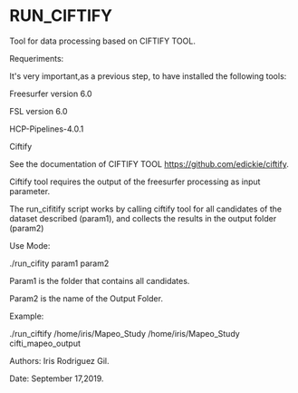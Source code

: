 <h1>RUN_CIFTIFY</h1>


Tool for data processing based on CIFTIFY TOOL.

Requeriments:


It's very important,as a previous step, to have installed the following tools:

Freesurfer version 6.0

FSL version 6.0

HCP-Pipelines-4.0.1

Ciftify

See the documentation of CIFTIFY TOOL https://github.com/edickie/ciftify.

Ciftify tool requires the output of the freesurfer processing as input parameter.


The run_cifitify script works by calling ciftify tool for all candidates of the dataset described (param1),
and collects the results in the output folder (param2)

Use Mode:

./run_cifity param1 param2

Param1 is the folder that contains all candidates.

Param2 is the name of the Output Folder.


Example:

./run_ciftify /home/iris/Mapeo_Study /home/iris/Mapeo_Study  cifti_mapeo_output






Authors: Iris Rodriguez Gil.


Date: September 17,2019.

